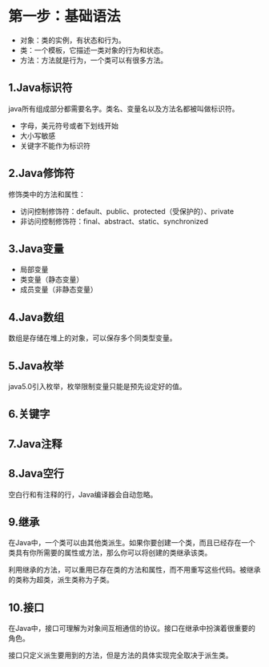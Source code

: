 # 第一步：基础语法

- 对象：类的实例，有状态和行为。
- 类：一个模板，它描述一类对象的行为和状态。
- 方法：方法就是行为，一个类可以有很多方法。

## 1.Java标识符

java所有组成部分都需要名字。类名、变量名以及方法名都被叫做标识符。

- 字母，美元符号或者下划线开始
- 大小写敏感
- 关键字不能作为标识符

## 2.Java修饰符

修饰类中的方法和属性：

- 访问控制修饰符：default、public、protected（受保护的）、private
- 非访问控制修饰符：final、abstract、static、synchronized

## 3.Java变量

- 局部变量
- 类变量（静态变量）
- 成员变量（非静态变量）

## 4.Java数组

数组是存储在堆上的对象，可以保存多个同类型变量。

## 5.Java枚举

java5.0引入枚举，枚举限制变量只能是预先设定好的值。

## 6.关键字

## 7.Java注释

## 8.Java空行

空白行和有注释的行，Java编译器会自动忽略。

## 9.继承

在Java中，一个类可以由其他类派生。如果你要创建一个类，而且已经存在一个类具有你所需要的属性或方法，那么你可以将创建的类继承该类。

利用继承的方法，可以重用已存在类的方法和属性，而不用重写这些代码。被继承的类称为超类，派生类称为子类。

## 10.接口

在Java中，接口可理解为对象间互相通信的协议。接口在继承中扮演着很重要的角色。

接口只定义派生要用到的方法，但是方法的具体实现完全取决于派生类。